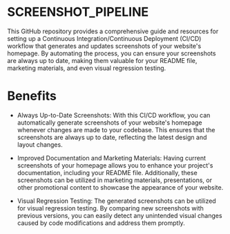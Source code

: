 # SCREENSHOT_PIPELINE
This GitHub repository provides a comprehensive guide and resources for setting up a Continuous Integration/Continuous Deployment (CI/CD) workflow that generates and updates screenshots of your website's homepage. By automating the process, you can ensure your screenshots are always up to date, making them valuable for your README file, marketing materials, and even visual regression testing.

# Benefits

   - Always Up-to-Date Screenshots: With this CI/CD workflow, you can automatically generate screenshots of your website's homepage whenever changes are made to your codebase. This ensures that the screenshots are always up to date, reflecting the latest design and layout changes.

  -  Improved Documentation and Marketing Materials: Having current screenshots of your homepage allows you to enhance your project's documentation, including your README file. Additionally, these screenshots can be utilized in marketing materials, presentations, or other promotional content to showcase the appearance of your website.

  -  Visual Regression Testing: The generated screenshots can be utilized for visual regression testing. By comparing new screenshots with previous versions, you can easily detect any unintended visual changes caused by code modifications and address them promptly.
